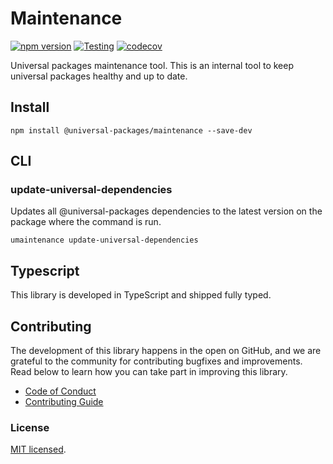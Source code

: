 # Maintenance

[![npm version](https://badge.fury.io/js/@universal-packages%2Fmaintenance.svg)](https://www.npmjs.com/package/@universal-packages/maintenance)
[![Testing](https://github.com/universal-packages/universal-maintenance/actions/workflows/testing.yml/badge.svg)](https://github.com/universal-packages/universal-maintenance/actions/workflows/testing.yml)
[![codecov](https://codecov.io/gh/universal-packages/universal-maintenance/branch/main/graph/badge.svg?token=CXPJSN8IGL)](https://codecov.io/gh/universal-packages/universal-maintenance)

Universal packages maintenance tool. This is an internal tool to keep universal packages healthy and up to date.

## Install

```shell
npm install @universal-packages/maintenance --save-dev
```

## CLI

### update-universal-dependencies

Updates all @universal-packages dependencies to the latest version on the package where the command is run.

```shell
umaintenance update-universal-dependencies
```

## Typescript

This library is developed in TypeScript and shipped fully typed.

## Contributing

The development of this library happens in the open on GitHub, and we are grateful to the community for contributing bugfixes and improvements. Read below to learn how you can take part in improving this library.

- [Code of Conduct](./CODE_OF_CONDUCT.md)
- [Contributing Guide](./CONTRIBUTING.md)

### License

[MIT licensed](./LICENSE).
